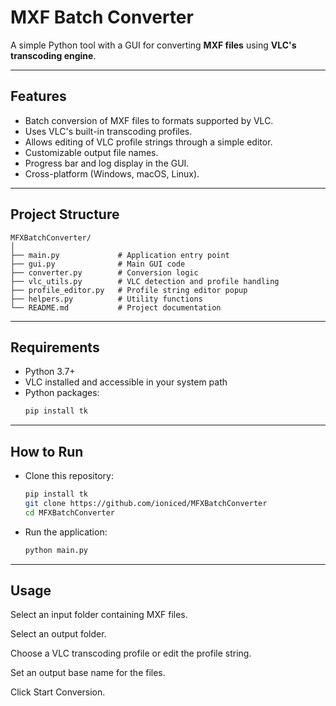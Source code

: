 # MXF Batch Converter

A simple Python tool with a GUI for converting **MXF files** using **VLC's transcoding engine**.

---

## Features
- Batch conversion of MXF files to formats supported by VLC.
- Uses VLC's built-in transcoding profiles.
- Allows editing of VLC profile strings through a simple editor.
- Customizable output file names.
- Progress bar and log display in the GUI.
- Cross-platform (Windows, macOS, Linux).

---

## Project Structure
```
MFXBatchConverter/
│
├── main.py             # Application entry point
├── gui.py              # Main GUI code
├── converter.py        # Conversion logic
├── vlc_utils.py        # VLC detection and profile handling
├── profile_editor.py   # Profile string editor popup
├── helpers.py          # Utility functions
└── README.md           # Project documentation
```

---

## Requirements
- Python 3.7+
- VLC installed and accessible in your system path
- Python packages:
  ```bash
  pip install tk

---

## How to Run
- Clone this repository:
  ```bash
  pip install tk
  git clone https://github.com/ioniced/MFXBatchConverter
  cd MFXBatchConverter
- Run the application:
  ```bash
  python main.py

---

## Usage
Select an input folder containing MXF files.

Select an output folder.

Choose a VLC transcoding profile or edit the profile string.

Set an output base name for the files.

Click Start Conversion.

